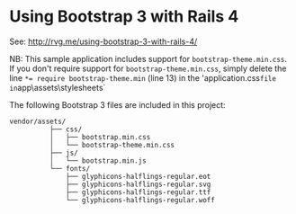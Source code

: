 # Using Bootstrap 3 with Rails 4

See: http://rvg.me/using-bootstrap-3-with-rails-4/

NB: This sample application includes support for `bootstrap-theme.min.css`. If you don't require support for `bootstrap-theme.min.css`, simply delete the line `*= require bootstrap-theme.min` (line 13) in the 'application.css` file in `app\assets\stylesheets\`

The following Bootstrap 3 files are included in this project:

    vendor/assets/
              ├── css/
              │   ├── bootstrap.min.css
              │   └── bootstrap-theme.min.css
              ├── js/
              │   └── bootstrap.min.js
              └── fonts/
                  ├── glyphicons-halflings-regular.eot
                  ├── glyphicons-halflings-regular.svg
                  ├── glyphicons-halflings-regular.ttf
                  └── glyphicons-halflings-regular.woff
